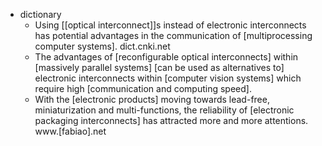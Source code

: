 - dictionary 
    - Using [[optical interconnect]]s instead of electronic interconnects has potential advantages in the communication of [multiprocessing computer systems]. dict.cnki.net
    - The advantages of [reconfigurable optical interconnects] within [massively parallel systems] [can be used as alternatives to] electronic interconnects within [computer vision systems] which require high [communication and computing speed]. 
    - With the [electronic products] moving towards lead-free, miniaturization and multi-functions, the reliability of [electronic packaging interconnects] has attracted more and more attentions. www.[fabiao].net

